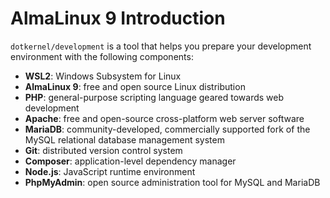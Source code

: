 # AlmaLinux 9 Introduction

`dotkernel/development` is a tool that helps you prepare your development environment with the following components:

* **WSL2**: Windows Subsystem for Linux
* **AlmaLinux 9**: free and open source Linux distribution
* **PHP**: general-purpose scripting language geared towards web development
* **Apache**: free and open-source cross-platform web server software
* **MariaDB**: community-developed, commercially supported fork of the MySQL relational database management system
* **Git**: distributed version control system
* **Composer**: application-level dependency manager
* **Node.js**: JavaScript runtime environment
* **PhpMyAdmin**: open source administration tool for MySQL and MariaDB
